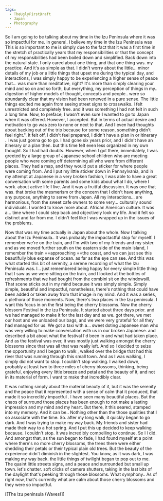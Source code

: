 ```yaml
---
tags:
  - TheUglyFirstDraft
  - Japan
  - Photography
---
```


So I am going to be talking about my time in the Izu Peninsula where it was so impactful for me. In general. I believe my time in the Izu Peninsula was This is so important to me is simply due to the fact that it was a first time in the stretch of practically years that my responsibilities or that the concept of my responsibilities had been boiled down and simplified. Back down into the natural state. I only cared about one thing, and that one thing was. my practice. And it's as simple as that. I didn't worry about the little... minor details of my job or a little things that upset me during the typical day, and interactions, I was simply happy to be experiencing a higher sense of peace that... was more than meditative, right? It's more than simply clearing your mind and so on and so forth, but everything, my perception of things in my.. digestion of higher models of thought, concepts and people.. were so abundantly clear that my vision had been renewed in a pure sense. The little things excited me again from seeing street signs to crosswalks. I felt unrestricted and completely free. and it was something I had not felt in such a long time. Now, to preface, I wasn't even sure I wanted to go to Japan when it was offered. However, I accepted. But in terms of actual desire and motivation to go was zero to none or next to that. And I even had thoughts about backing out of the trip because for some reason, something didn't feel right.". It felt off, I didn't feel prepared, I didn't have a plan in or itinerary . I was just gonna go to go. I had gone six years prior, and I didn't have an itinerary or a plan then. but this time felt even less organized in my own thought. So I had had doubts. However, when I got there, immediately, I was greeted by a large group of Japanese school children who are meeting people who were coming off determining all who were from different places. They had a map, and they would put a sticker for where people were coming from. And I put my little sticker down in Pennsylvania, and in my attempt at Japanese in a very broken fashion, I was able to have a great conversation with some parents and some kids about what I do, where I work. about active life I live. And it was a fruitful discussion. It was one that was. that broke the mesmerism or the concern that I didn't have anything, any purpose, anything to serve from Japan. All my interactions... are harmonious, from the sweet cafe owners to some very... culturally sound individuals. I wanted to know more about. African American culture. It was a... time where I could step back and objectively look my life. And it felt so distinct and far from me. I didn't feel like I was wrapped up in the issues of the problems. 


Now that was my time actually in Japan about the whole. Now I talking about the Izu Peninsula.. It was probably the impactactful stop for myself. I remember we're on the train, and I'm with two of my friends and my sister. and as we moved further south on the eastern side of the main island, I remember the train ==approaching ==the coast, and we can just see this beautifully blue expanse of ocean. as far as the eye can see. And this was what started this bit of serenity, a serene recording of what the Izu Peninsula was. I... just remembered being happy for every simple little thing that I saw as we were sitting on the train, and I looked at the bottles of refreshments that we had bought from the combini sit on the windowsill. That scene sticks out in my mind because it was simply simple. Simply simple, beautiful and impactful, nonetheless, there's nothing that could have been added or taken away from that image in my mind. And it was a series, a plethora of those moments. Now, there's two places in the  Izu peninsula. I want this focus in on the first being the cherry blossoms. Now the cherry blossom Festival in the izu Peninsula. It started about three days prior. and we had managed to make it for the last day and as we. got there, we met our host and we unloaded our bags, and we were very grateful for all they had managed for us. We got a taxi with a... sweet doting Japanese man who was very willing to make conversation with us in our broken Japanese. and described a bit about what the festival I'd been in and what had taken place. And as the festival was over, it was mostly just walking amongst the cherry blossoms since that was all that was really left. And so I decided to seize the opportunity and I began to walk , walked over the bridge that had this river that was running through this small town. And as I was walking, I simply did not want to stop. I couldn't stop walking. I walked down, probably at least two to three miles of cherry blossoms, thinking, being grateful, enjoying every little breeze and petal and the beauty of it, and not in its material of form. I want to make that incredibly clear. 

It was nothing simply about the material beauty of it, but it was the serenity and the peace that it represented with a sense of calm that it produced, that made it so incredibly impactful . I have seen many beautiful places. But the chaos of surround those places has been enough to not make a lasting impression and my mind and my heart. But there, it this seared,  stamped into my memory. And it can be.. Nothing other than the those qualities that I so associate with the time. So. after my long walk, it quickly began to go dark. And I was trying to make my way back. My friends and sister had made their way to a hot spring. And I put this up decided to keep walking because. I couldn't stop. It was incredibly compelling to continue. So I I did. And amongst that, as the sun began to fade, I had found myself at a point where there's no more cherry blossoms, the trees there were either shedding their petals or their typical plain old trees. But the beauty of the experience didn't diminish in the slightest. You know, as it was dark, I was making my way back. the little things of twilight began to pop out to me. The quaint little streets signs, and a peace and surrounded but small up town. let's chatter. soft clicks of camera shutters, taking in the last bits of the daylight that's peeking through those blossoms. What symphony.. As of right now, that's currently what are calm about those cherry blossoms and they were so impactful. 


[[The Izu peninsula (Waves)]]



